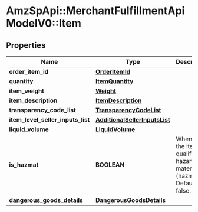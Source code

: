 # AmzSpApi::MerchantFulfillmentApiModelV0::Item

## Properties
Name | Type | Description | Notes
------------ | ------------- | ------------- | -------------
**order_item_id** | [**OrderItemId**](OrderItemId.md) |  | 
**quantity** | [**ItemQuantity**](ItemQuantity.md) |  | 
**item_weight** | [**Weight**](Weight.md) |  | [optional] 
**item_description** | [**ItemDescription**](ItemDescription.md) |  | [optional] 
**transparency_code_list** | [**TransparencyCodeList**](TransparencyCodeList.md) |  | [optional] 
**item_level_seller_inputs_list** | [**AdditionalSellerInputsList**](AdditionalSellerInputsList.md) |  | [optional] 
**liquid_volume** | [**LiquidVolume**](LiquidVolume.md) |  | [optional] 
**is_hazmat** | **BOOLEAN** | When true, the item qualifies as hazardous materials (hazmat). Defaults to false. | [optional] 
**dangerous_goods_details** | [**DangerousGoodsDetails**](DangerousGoodsDetails.md) |  | [optional] 

